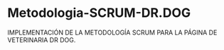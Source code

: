 # Metodologia-SCRUM-DR.DOG
IMPLEMENTACIÓN DE LA METODOLOGÍA SCRUM PARA LA PÁGINA DE VETERINARIA DR DOG.
